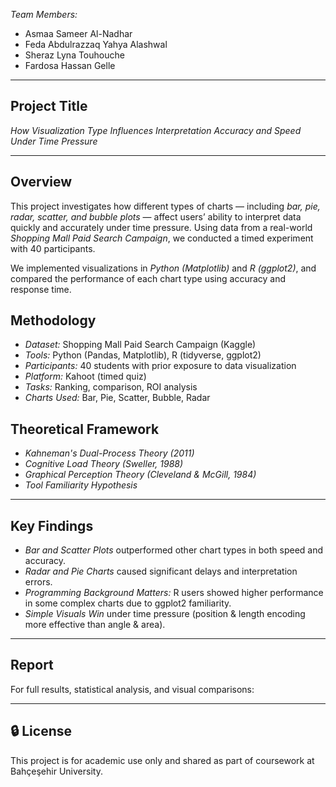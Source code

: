 *Team Members:*  
- Asmaa Sameer Al-Nadhar  
- Feda Abdulrazzaq Yahya Alashwal  
- Sheraz Lyna Touhouche  
- Fardosa Hassan Gelle  

---

##  Project Title  
*How Visualization Type Influences Interpretation Accuracy and Speed Under Time Pressure*

---

##  Overview  
This project investigates how different types of charts — including *bar, pie, radar, scatter, and bubble plots* — affect users’ ability to interpret data quickly and accurately under time pressure. Using data from a real-world *Shopping Mall Paid Search Campaign*, we conducted a timed experiment with 40 participants.

We implemented visualizations in *Python (Matplotlib)* and *R (ggplot2)*, and compared the performance of each chart type using accuracy and response time.

##  Methodology

- *Dataset:* Shopping Mall Paid Search Campaign (Kaggle)
- *Tools:* Python (Pandas, Matplotlib), R (tidyverse, ggplot2)
- *Participants:* 40 students with prior exposure to data visualization
- *Platform:* Kahoot (timed quiz)
- *Tasks:* Ranking, comparison, ROI analysis
- *Charts Used:* Bar, Pie, Scatter, Bubble, Radar



##  Theoretical Framework

- *Kahneman's Dual-Process Theory (2011)*
- *Cognitive Load Theory (Sweller, 1988)*
- *Graphical Perception Theory (Cleveland & McGill, 1984)*
- *Tool Familiarity Hypothesis*

---
##  Key Findings

- *Bar and Scatter Plots* outperformed other chart types in both speed and accuracy.
- *Radar and Pie Charts* caused significant delays and interpretation errors.
- *Programming Background Matters:* R users showed higher performance in some complex charts due to ggplot2 familiarity.
- *Simple Visuals Win* under time pressure (position & length encoding more effective than angle & area).

---




##  Report

For full results, statistical analysis, and visual comparisons:  


---

## 🔒 License

This project is for academic use only and shared as part of coursework at Bahçeşehir University.
